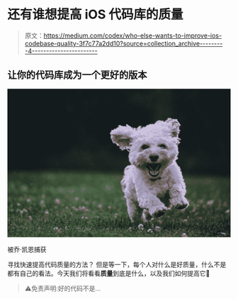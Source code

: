 # 还有谁想提高 iOS 代码库的质量

> 原文：<https://medium.com/codex/who-else-wants-to-improve-ios-codebase-quality-3f7c77a2dd10?source=collection_archive---------4----------------------->

## 让你的代码库成为一个更好的版本

![](img/1670bbba84dc0355bced7378692b89b8.png)

被乔·凯恩捕获

寻找快速提高代码质量的方法？
但是等一下，每个人对什么是好质量，什么不是都有自己的看法。今天我们将看看**质量**到底是什么，以及我们如何提高它🎉

> ⚠️免责声明:好的代码不是…